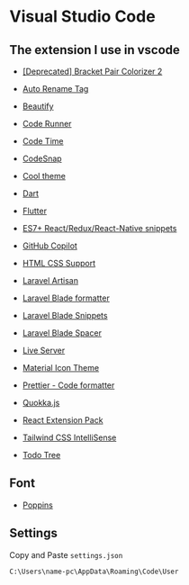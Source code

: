 # Visual Studio Code

## The extension I use in vscode

- [[Deprecated] Bracket Pair Colorizer 2](https://marketplace.visualstudio.com/items?itemName=CoenraadS.bracket-pair-colorizer-2)

- [Auto Rename Tag](https://marketplace.visualstudio.com/items?itemName=formulahendry.auto-rename-tag)

- [Beautify](https://marketplace.visualstudio.com/items?itemName=HookyQR.beautify)

- [Code Runner](https://marketplace.visualstudio.com/items?itemName=formulahendry.code-runner)

- [Code Time](https://marketplace.visualstudio.com/items?itemName=softwaredotcom.swdc-vscode)

- [CodeSnap](https://marketplace.visualstudio.com/items?itemName=adpyke.codesnap)

- [Cool theme](https://marketplace.visualstudio.com/items?itemName=DaniAprilyanto.cool-theme)

- [Dart](https://marketplace.visualstudio.com/items?itemName=Dart-Code.dart-code)

- [Flutter](https://marketplace.visualstudio.com/items?itemName=Dart-Code.flutter)

- [ES7+ React/Redux/React-Native snippets](https://marketplace.visualstudio.com/items?itemName=dsznajder.es7-react-js-snippets)

- [GitHub Copilot](https://marketplace.visualstudio.com/items?itemName=GitHub.copilot)

- [HTML CSS Support](https://marketplace.visualstudio.com/items?itemName=ecmel.vscode-html-css)

- [Laravel Artisan](https://marketplace.visualstudio.com/items?itemName=ryannaddy.laravel-artisan)

- [Laravel Blade formatter](https://marketplace.visualstudio.com/items?itemName=shufo.vscode-blade-formatter)

- [Laravel Blade Snippets](https://marketplace.visualstudio.com/items?itemName=onecentlin.laravel-blade)

- [Laravel Blade Spacer](https://marketplace.visualstudio.com/items?itemName=austenc.laravel-blade-spacer)

- [Live Server](https://marketplace.visualstudio.com/items?itemName=ritwickdey.LiveServer)

- [Material Icon Theme](https://marketplace.visualstudio.com/items?itemName=PKief.material-icon-theme)

- [Prettier - Code formatter](https://marketplace.visualstudio.com/items?itemName=esbenp.prettier-vscode)

- [Quokka.js](https://marketplace.visualstudio.com/items?itemName=WallabyJs.quokka-vscode)

- [React Extension Pack](https://marketplace.visualstudio.com/items?itemName=jawandarajbir.react-vscode-extension-pack)

- [Tailwind CSS IntelliSense](https://marketplace.visualstudio.com/items?itemName=bradlc.vscode-tailwindcss)

- [Todo Tree](https://marketplace.visualstudio.com/items?itemName=Gruntfuggly.todo-tree)

## Font

- [Poppins](https://github.com/danisec/vscode/tree/main/font)

## Settings

Copy and Paste `settings.json`

```
C:\Users\name-pc\AppData\Roaming\Code\User
```
